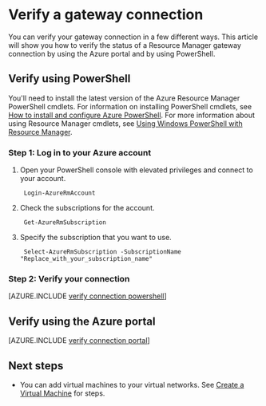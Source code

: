 <properties
   pageTitle="Verify a gateway connection | Microsoft Azure"
   description="This article shows you how to verify a gateway connection in the Resource Manager deployment model"
   services="vpn-gateway"
   documentationCenter="na"
   authors="cherylmc"
   manager="carmonm"
   editor=""
   tags="azure-resource-manager"/>

<tags
   ms.service="vpn-gateway"
   ms.devlang="na"
   ms.topic="article"
   ms.tgt_pltfrm="na"
   ms.workload="infrastructure-services"
   ms.date="10/14/2016"
   ms.author="cherylmc"/>

# <a name="verify-a-gateway-connection"></a>Verify a gateway connection

You can verify your gateway connection in a few different ways. This article will show you how to verify the status of a Resource Manager gateway connection by using the Azure portal and by using PowerShell.


## <a name="verify-using-powershell"></a>Verify using PowerShell

You'll need to install the latest version of the Azure Resource Manager PowerShell cmdlets. For information on installing PowerShell cmdlets, see [How to install and configure Azure PowerShell](../powershell-install-configure.md). For more information about using Resource Manager cmdlets, see [Using Windows PowerShell with Resource Manager](../powershell-azure-resource-manager.md).

### <a name="step-1-log-in-to-your-azure-account"></a>Step 1: Log in to your Azure account

1. Open your PowerShell console with elevated privileges and connect to your account.

        Login-AzureRmAccount

2. Check the subscriptions for the account.

        Get-AzureRmSubscription 

3. Specify the subscription that you want to use.

        Select-AzureRmSubscription -SubscriptionName "Replace_with_your_subscription_name"

### <a name="step-2-verify-your-connection"></a>Step 2: Verify your connection


[AZURE.INCLUDE [verify connection powershell](../../includes/vpn-gateway-verify-connection-ps-rm-include.md)] 


## <a name="verify-using-the-azure-portal"></a>Verify using the Azure portal

[AZURE.INCLUDE [verify connection portal](../../includes/vpn-gateway-verify-connection-portal-rm-include.md)] 


## <a name="next-steps"></a>Next steps

- You can add virtual machines to your virtual networks. See [Create a Virtual Machine](../virtual-machines/virtual-machines-windows-hero-tutorial.md) for steps.


